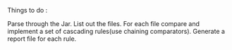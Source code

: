 Things to do : 

Parse through the Jar.
List out the files.
For each file compare and implement a set of cascading rules(use chaining comparators).
Generate a report file for each rule.

